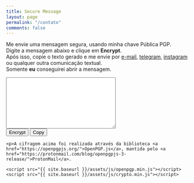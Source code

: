 ```yaml
---
title: Secure Message
layout: page
permalink: "/contato"
comments: false
---
```


<div class="row justify-content-between">
<div class="col-md-8 pr-5">

Me envie uma mensagem segura, usando minha chave Pública PGP. <br>
Digite a mensagem abaixo e clique em <b>Encrypt</b>.  <br>
	Após isso, copie o texto gerado e me envie por <a href="mailto:marlluslustosa@riseup.net">e-mail</a>, <a href="https://t.me/lulusto"  target="_blank"> telegram</a>, <a href="https://instagram.com/ganartedigital"  target="_blank">instagram</a> ou qualquer outra comunicação textual. <br>
	Somente <b>eu</b> conseguirei abrir a mensagem.
	
<p><textarea id="input" class="contact-form" style="width: 300px; height: 140px;"></textarea><br>
<button id="button" class="btn btn-warning">Encrypt</button> <button id="button" class="btn btn-warning" onclick="copy()">Copy</button>
	
	<p>A cifragem acima foi realizada através da biblioteca <a href="https://openpgpjs.org/">OpenPGP.js</a>, mantida pelo <a href="https://protonmail.com/blog/openpgpjs-3-release/">ProtonMail</a>.
		
<script>
	function copy() {
  let textarea = document.getElementById("input");
  textarea.select();
  document.execCommand("copy");
}
	</script>
	
	
<script src="{{ site.baseurl }}/assets/js/jquery.min.js"></script>
	<script src="{{ site.baseurl }}/assets/js/openpgp.min.js"></script>
	<script src="{{ site.baseurl }}/assets/js/crypto.min.js"></script>
